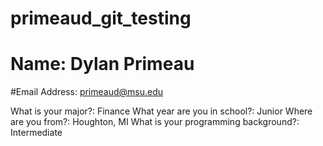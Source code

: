 # primeaud_git_testing

# Name: Dylan Primeau

#Email Address: primeaud@msu.edu

What is your major?: Finance
What year are you in school?: Junior
Where are you from?: Houghton, MI
What is your programming background?: Intermediate
